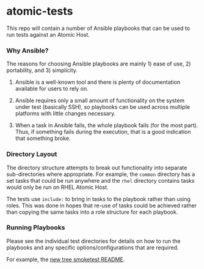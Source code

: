 # atomic-tests
This repo will contain a number of Ansible playbooks that can be used to run
tests against an Atomic Host.

### Why Ansible?
The reasons for choosing Ansible playbooks are mainly 1) ease of use, 2)
portability, and 3) simplicity.

1. Ansible is a well-known tool and there is plenty of documentation
available for users to rely on.

1. Ansible requires only a small amount of functionality on the system
under test (basically SSH), so playbooks can be used across multiple
platforms with little changes necessary.

1. When a task in Ansible fails, the whole playbook fails (for the most
part).  Thus, if something fails during the execution, that is a good
indication that something broke.

### Directory Layout
The directory structure attempts to break out functionality into separate
sub-directories where appropriate.  For example, the `common` directory has
a set tasks that could be run anywhere and the `rhel` directory contains
tasks would only be run on RHEL Atomic Host.

The tests use `include:` to bring in tasks to the playbook rather than using
roles.  This was done in hopes that re-use of tasks could be achieved rather
than copying the same tasks into a role structure for each playbook.

### Running Playbooks
Please see the individual test directories for details on how to run the
playbooks and any specific options/configurations that are required.

For example, the [new tree smoketest README](https://github.com/miabbott/atomic-tests/blob/master/tests/new-tree-smoketest/README.md).
